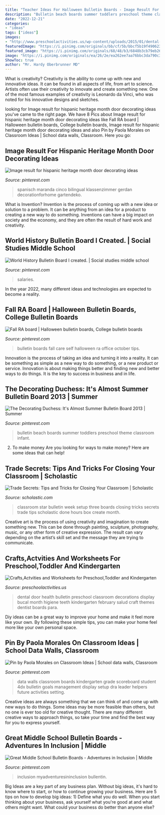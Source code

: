 ```yaml
---
title: "Teacher Ideas For Halloween Bulletin Boards - Image Result For Hispanic Heritage Month Door Decorating Ideas"
description: "Bulletin beach boards summer toddlers preschool theme classroom infant"
date: "2022-12-21"
categories:
- "ideas"
tags: ["ideas"]
images:
- "http://www.preschoolactivities.us/wp-content/uploads/2015/01/dental-bulletin-board.jpg"
featuredImage: "https://i.pinimg.com/originals/bb/cf/5b/bbcf5b19f4906233b6016cd051eb6bee.jpg"
featured_image: "https://i.pinimg.com/originals/68/48/b3/6848b3cb79eb26f9a96b9787333541bc.jpg"
image: "https://i.pinimg.com/originals/ea/26/2e/ea262ee7aa76bbc3da790c3de2d0c983.jpg"
ShowToc: true
author: "Mr. Hardy Oberbrunner MD"
---
```



What is creativity?
Creativity is the ability to come up with new and innovative ideas. It can be found in all aspects of life, from art to science. Artists often use their creativity to innovate and create something new. One of the most famous examples of creativity is Leonardo da Vinci, who was noted for his innovative designs and sketches.

	

		
looking for Image result for hispanic heritage month door decorating ideas you've came to the right page. We have 8 Pics about Image result for hispanic heritage month door decorating ideas like Fall RA board | Halloween bulletin boards, College bulletin boards, Image result for hispanic heritage month door decorating ideas and also Pin by Paola Morales on Classroom Ideas | School data walls, Classroom. Here you go:
		
    
## Image Result For Hispanic Heritage Month Door Decorating Ideas

<img loading=lazy src="https://i.pinimg.com/736x/71/30/30/7130300ed0c6f76240766f75abce7acb.jpg" onerror="this.onerror=null;this.src='https://tse3.mm.bing.net/th?id=OIP.nd7Ptha6rCxMnMRW4-8JzgHaNd&amp;pid=15.1';" alt="Image result for hispanic heritage month door decorating ideas">

_Source: pinterest.com_

>spanisch maranda cinco bilingual klassenzimmer gerdan decorationforhome gartendeko. 

	

What is Invention?
Invention is the process of coming up with a new idea or solution to a problem. It can be anything from an idea for a product to creating a new way to do something. Inventions can have a big impact on society and the economy, and they are often the result of hard work and creativity.

    
## World History Bulletin Board I Created. | Social Studies Middle School

<img loading=lazy src="https://i.pinimg.com/originals/bb/cf/5b/bbcf5b19f4906233b6016cd051eb6bee.jpg" onerror="this.onerror=null;this.src='https://tse2.mm.bing.net/th?id=OIP.O8fjjuQuErD50TgtUe3kFgHaJ4&amp;pid=15.1';" alt="World History Bulletin Board I created. | Social studies middle school">

_Source: pinterest.com_

>salaries. 

	

In the year 2022, many different ideas and technologies are expected to become a reality.

    
## Fall RA Board | Halloween Bulletin Boards, College Bulletin Boards

<img loading=lazy src="https://i.pinimg.com/originals/ea/26/2e/ea262ee7aa76bbc3da790c3de2d0c983.jpg" onerror="this.onerror=null;this.src='https://tse4.mm.bing.net/th?id=OIP.4EDKumtG3b9DMoSmzA1SegHaFj&amp;pid=15.1';" alt="Fall RA board | Halloween bulletin boards, College bulletin boards">

_Source: pinterest.com_

>bulletin boards fall care self halloween ra office october tips. 

	

Innovation is the process of taking an idea and turning it into a reality. It can be something as simple as a new way to do something, or a new product or service. Innovation is about making things better and finding new and better ways to do things. It is the key to success in business and in life.

    
## The Decorating Duchess: It&#039;s Almost Summer Bulletin Board 2013 | Summer

<img loading=lazy src="https://i.pinimg.com/736x/5d/8d/b3/5d8db371603a0f8ff402d811b2f10a39--beach-bulletin-boards-preschool-ideas.jpg" onerror="this.onerror=null;this.src='https://tse3.mm.bing.net/th?id=OIP.YWsjzjzMgstaHiTfzthQYQHaJ4&amp;pid=15.1';" alt="The Decorating Duchess: It&#039;s Almost Summer Bulletin Board 2013 | Summer">

_Source: pinterest.com_

>bulletin beach boards summer toddlers preschool theme classroom infant. 

	

2. To make money
Are you looking for ways to make money? Here are some ideas that can help!

    
## Trade Secrets: Tips And Tricks For Closing Your Classroom | Scholastic

<img loading=lazy src="https://www.scholastic.com/content/dam/teachers/blogs/genia-connell/migrated-files/star_of_the_week_board_0.jpg" onerror="this.onerror=null;this.src='https://tse3.mm.bing.net/th?id=OIP.A8l6n7B2thJCB8eUQVbfhwHaJ4&amp;pid=15.1';" alt="Trade Secrets: Tips and Tricks for Closing Your Classroom | Scholastic">

_Source: scholastic.com_

>classroom star bulletin week setup three boards closing tricks secrets trade tips scholastic done hours box create month. 

	

Creative art is the process of using creativity and imagination to create something new. This can be done through painting, sculpture, photography, music, or any other form of creative expression. The result can vary depending on the artist’s skill set and the message they are trying to communicate.

    
## Crafts,Actvities And Worksheets For Preschool,Toddler And Kindergarten

<img loading=lazy src="http://www.preschoolactivities.us/wp-content/uploads/2015/01/dental-bulletin-board.jpg" onerror="this.onerror=null;this.src='https://tse1.mm.bing.net/th?id=OIP.ibI6x4coYkIysCbVZDH01wHaJ6&amp;pid=15.1';" alt="Crafts,Actvities and Worksheets for Preschool,Toddler and Kindergarten">

_Source: preschoolactivities.us_

>dental door health bulletin preschool classroom decorations display bucal month higiene teeth kindergarten february salud craft themes dentist boards para. 

	

Diy ideas can be a great way to improve your home and make it feel more like your own. By following these simple tips, you can make your home feel more like your own personal space.

    
## Pin By Paola Morales On Classroom Ideas | School Data Walls, Classroom

<img loading=lazy src="https://i.pinimg.com/originals/68/48/b3/6848b3cb79eb26f9a96b9787333541bc.jpg" onerror="this.onerror=null;this.src='https://tse4.mm.bing.net/th?id=OIP.zmwp6KTqSzsPa54HuVZAZwHaJ4&amp;pid=15.1';" alt="Pin by Paola Morales on Classroom Ideas | School data walls, Classroom">

_Source: pinterest.com_

>data walls classroom boards kindergarten grade scoreboard student 4dx bulletin goals management display setup dra leader helpers future activities setting. 

	

Creative ideas are always something that we can think of and come up with new ways to do things. Some ideas may be more feasible than others, but no one is ever too old for creative thought. There are many different creative ways to approach things, so take your time and find the best way for you to express yourself.

    
## Great Middle School Bulletin Boards - Adventures In Inclusion | Middle

<img loading=lazy src="https://i.pinimg.com/736x/1c/34/d4/1c34d4aa23274c96394612e2a1f2529b.jpg" onerror="this.onerror=null;this.src='https://tse1.mm.bing.net/th?id=OIP.0YVbCvyUnwu__Xbbq5YbSgHaJ3&amp;pid=15.1';" alt="Great Middle School Bulletin Boards - Adventures in Inclusion | Middle">

_Source: pinterest.com_

>inclusion myadventuresininclusion bullentin. 

	

Big Ideas are a key part of any business plan. Without big ideas, it's hard to know where to start, or how to continue growing your business. Here are 5 tips on how to develop big ideas: 1) Define what you do well. When you start thinking about your business, ask yourself what you're good at and what others might want. What could your business do better than anyone else?

